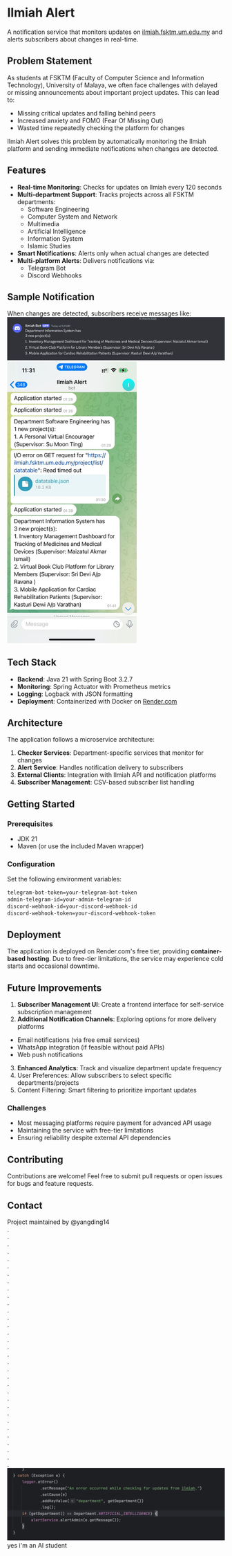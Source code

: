 # Ilmiah Alert

A notification service that monitors updates on [ilmiah.fsktm.um.edu.my](https://ilmiah.fsktm.um.edu.my) and alerts subscribers about changes in real-time.

## Problem Statement

As students at FSKTM (Faculty of Computer Science and Information Technology), University of Malaya, we often face challenges with delayed or missing announcements about important project updates. This can lead to:

- Missing critical updates and falling behind peers
- Increased anxiety and FOMO (Fear Of Missing Out)
- Wasted time repeatedly checking the platform for changes

Ilmiah Alert solves this problem by automatically monitoring the Ilmiah platform and sending immediate notifications when changes are detected.

## Features

- **Real-time Monitoring**: Checks for updates on Ilmiah every 120 seconds
- **Multi-department Support**: Tracks projects across all FSKTM departments:
  - Software Engineering
  - Computer System and Network
  - Multimedia
  - Artificial Intelligence
  - Information System
  - Islamic Studies
- **Smart Notifications**: Alerts only when actual changes are detected
- **Multi-platform Alerts**: Delivers notifications via:
  - Telegram Bot
  - Discord Webhooks

## Sample Notification

When changes are detected, subscribers receive messages like:
![img.png](assets/discord_output_preview.png)
<img src="assets/telegram_output_preview.png" width="300"/>

## Tech Stack

- **Backend**: Java 21 with Spring Boot 3.2.7
- **Monitoring**: Spring Actuator with Prometheus metrics
- **Logging**: Logback with JSON formatting
- **Deployment**: Containerized with Docker on [Render.com](https://render.com)

## Architecture

The application follows a microservice architecture:

1. **Checker Services**: Department-specific services that monitor for changes
2. **Alert Service**: Handles notification delivery to subscribers 
3. **External Clients**: Integration with Ilmiah API and notification platforms
4. **Subscriber Management**: CSV-based subscriber list handling

## Getting Started

### Prerequisites

- JDK 21
- Maven (or use the included Maven wrapper)

### Configuration

Set the following environment variables:
```
telegram-bot-token=your-telegram-bot-token 
admin-telegram-id=your-admin-telegram-id 
discord-webhook-id=your-discord-webhook-id 
discord-webhook-token=your-discord-webhook-token
```

## Deployment
The application is deployed on Render.com's free tier, providing **container-based hosting**. Due to free-tier limitations, the service may experience cold starts and occasional downtime.

## Future Improvements
1. **Subscriber Management UI**: Create a frontend interface for self-service subscription management
2. **Additional Notification Channels**: Exploring options for more delivery platforms
- Email notifications (via free email services)
- WhatsApp integration (if feasible without paid APIs)
- Web push notifications
3. **Enhanced Analytics**: Track and visualize department update frequency
4. User Preferences: Allow subscribers to select specific departments/projects
5. Content Filtering: Smart filtering to prioritize important updates

### Challenges
- Most messaging platforms require payment for advanced API usage
- Maintaining the service with free-tier limitations
- Ensuring reliability despite external API dependencies

## Contributing
Contributions are welcome! Feel free to submit pull requests or open issues for bugs and feature requests.

## Contact
Project maintained by @yangding14<br>
.<br>
.<br>
.<br>
.<br>
.<br>
.<br>
.<br>
.<br>
.<br>
.<br>
.<br>
.<br>
.<br>
.<br>
.<br>
.<br>
.<br>
.<br>
.<br>
.<br>
.<br>
.<br>
.<br>
.<br>
.<br>
.<br>
.<br>
.<br>
.<br>
.<br>
.<br>
.<br>
.<br>
![](assets/ai_student.png)
yes i'm an AI student
